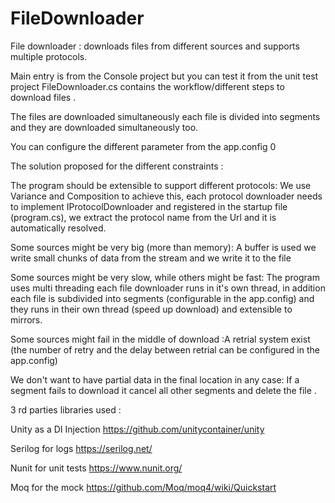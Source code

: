 # FileDownloader
File downloader : downloads files from different sources and supports multiple protocols.

Main entry is from the Console project but you can test it from the unit test project
FileDownloader.cs contains the workflow/different steps to download files .

The files are downloaded simultaneously each file is divided into segments and they are downloaded simultaneously too.

You can configure the different parameter from the app.config 0

The solution proposed for the different constraints :

The program should be extensible to support different protocols: We use Variance and Composition to achieve this, each protocol downloader needs to implement IProtocolDownloader and registered in the startup file (program.cs), we extract the protocol name from the Url and it is automatically resolved.

Some sources might be very big (more than memory): A buffer is used we write small chunks of data from the  stream and we write it to the file 

Some sources might be very slow, while others might be fast: The program uses multi threading each file downloader runs in it's own thread, in addition each file is subdivided into segments (configurable in the app.config) and they runs in their own thread (speed up download) and extensible to mirrors.

Some sources might fail in the middle of download :A retrial system exist (the number of retry and the delay between retrial can be configured in the app.config)

We don't want to have partial data in the final location in any case: If a segment fails to download it cancel all other segments and delete the file .

3 rd parties libraries used :

Unity as a DI Injection  https://github.com/unitycontainer/unity

Serilog for logs https://serilog.net/

Nunit for unit tests https://www.nunit.org/

Moq for the mock https://github.com/Moq/moq4/wiki/Quickstart

